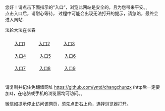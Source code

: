 您好！请点击下面指示的“入口”，浏览此网站是安全的，且为您带来平安。。 <br/>
点击入口后，请耐心等待， 过程中可能会出现无法打开的提示，请忽略，最终会进入网站. </br>

法轮大法在长春<br/>
<div style="padding:10px"><a style="margin:20px" target="_blank" href="https://d2zgokqfkg39g3.cloudfront.net/2Qpsp?wkufgvj" id="ccLink1" rel="nofollow">入口1</a> <a target="_blank" style="margin:20px" href="https://d1yx17fo1qxcol.cloudfront.net/2Qpsp?dqsho" id="ccLink2" rel="nofollow">入口2</a> <a style="margin:20px" target="_blank" href="https://d3sxte5bkvsccy.cloudfront.net/2Qpsp?ishltywf" id="ccLink3" rel="nofollow">入口3</a></div>

<div style="padding:10px" ><a style="margin:20px" target="_blank" href="https://d2zgokqfkg39g3.cloudfront.net/2Qpsp?wkufgvj" id="ccLink4" rel="nofollow">入口4</a> <a style="margin:20px" href="https://d1yx17fo1qxcol.cloudfront.net/2Qpsp?dqsho" target="_blank" id="ccLink5" rel="nofollow">入口5</a> <a style="margin:20px" href="https://d3sxte5bkvsccy.cloudfront.net/2Qpsp?ishltywf" target="_blank" id="ccLink6" rel="nofollow">入口6</a></div>

<div style="padding:10px"><a style="margin:20px" target="_blank" href="https://d2zgokqfkg39g3.cloudfront.net/2Qpsp?wkufgvj" id="ccLink7" rel="nofollow">入口7</a> <a style="margin:20px" href="https://d1yx17fo1qxcol.cloudfront.net/2Qpsp?dqsho" target="_blank" id="ccLink8" rel="nofollow">入口8</a> <a style="margin:20px" target="_blank" href="https://d3sxte5bkvsccy.cloudfront.net/2Qpsp?ishltywf" id="ccLink9" rel="nofollow">入口9</a></div>

<br/>



请复制并记住免翻墙网址 https://github.com/yntd/changchunzx (http后一定要加s)，在电脑或手机的浏览器均可访问。。<br/>

微信如提示停止访问该网页，须先点击右上角，选择浏览器打开。
